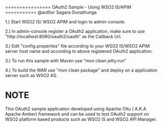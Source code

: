 ================  OAuth2 Sample - Using WSO2 IS/APIM  ===========
@author Sagara Gunathunga

1.) Start WSO2 IS/ WSO2 APIM and login to admin-console.

2.) In admin-console register a OAuth2 application, make sure to use "http://localhost:8080/oauth2/oauth" as the Callback Url. 

3.) Edit "config.properties" file according to your WSO2 IS/WSO2 APIM server host name and according to above registered OAuth2 application. 

3.) To run this sample with Maven use "mvn clean jetty:run"

4.) To build the WAR use "mvn clean package" and deploy on a application server such as WSO2 AS. 

NOTE
======

This OAuth2 sample application developed  using Apache Oltu ( A.K.A Apache Amber) framework and can be 
used to test OAuth2 support on WSO2 platform based products such as WSO2 IS and WSO2 API Manager. 
